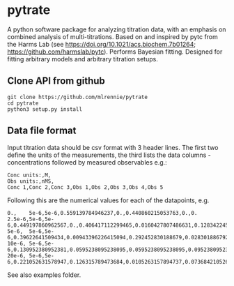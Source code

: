 # pytrate
A python software package for analyzing titration data, with an emphasis 
on combined analysis of multi-titrations.  Based on and inspired by pytc from
the Harms Lab (see https://doi.org/10.1021/acs.biochem.7b01264; 
https://github.com/harmslab/pytc). Performs Bayesian fitting. 
Designed for fitting arbitrary models and arbitrary titration setups.

## Clone API from github

```
git clone https://github.com/mlrennie/pytrate
cd pytrate
python3 setup.py install
```

## Data file format

Input titration data should be csv format with 3 header lines. The 
first two define the units of the measurements, the third lists the 
data columns - concentrations followed by measured observables e.g.:
```
Conc units:,M,
Obs units:,nMS,
Conc 1,Conc 2,Conc 3,Obs 1,Obs 2,Obs 3,Obs 4,Obs 5
```

Following this are the numerical values for each of the datapoints, e.g.
```
0.,    5e-6,5e-6,0.559139784946237,0.,0.440860215053763,0.,0.
2.5e-6,5e-6,5e-6,0.449197860962567,0.,0.406417112299465,0.0160427807486631,0.128342245989305
5e-6,  5e-6,5e-6,0.39622641509434,0.00943396226415094,0.292452830188679,0.0283018867924528,0.273584905660377
10e-6, 5e-6,5e-6,0.130952380952381,0.0595238095238095,0.0595238095238095,0.0952380952380952,0.654761904761905
20e-6, 5e-6,5e-6,0.221052631578947,0.126315789473684,0.0105263157894737,0.0736842105263158,0.568421052631579
```

See also examples folder.
